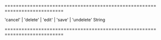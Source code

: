 ===========================================================================
<!--acceptValues-->'cancel' | 'delete' | 'edit' | 'save' | 'undelete'<!--/acceptValues-->
<!--type-->String<!--/type-->
===========================================================================

<!--shortDescription-->

<!--/shortDescription-->

<!--fullDescription-->

<!--/fullDescription-->
